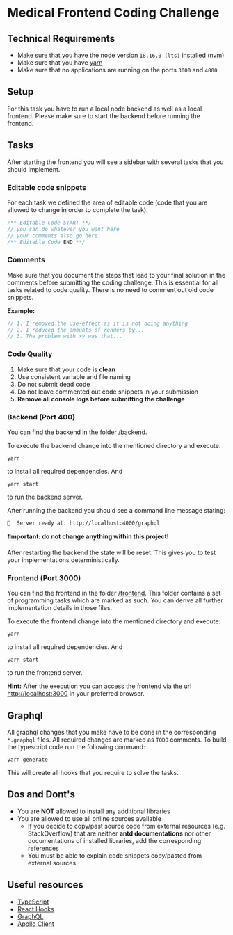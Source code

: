 # Medical Frontend Coding Challenge

## Technical Requirements

- Make sure that you have the node version `18.16.0 (lts)` installed ([nvm](https://github.com/nvm-sh/nvm))
- Make sure that you have [yarn](https://classic.yarnpkg.com/lang/en/docs/install/#debian-stable)
- Make sure that no applications are running on the ports `3000` and `4000`

## Setup

For this task you have to run a local node backend as well as a local frontend.
Please make sure to start the backend before running the frontend.

## Tasks

After starting the frontend you will see a sidebar with several tasks that you should implement.

### Editable code snippets

For each task we defined the area of editable code (code that you are allowed to change in order to complete the task).

```typescript
/** Editable Code START **/
// you can do whatever you want here
// your comments also go here
/** Editable Code END **/
```

### Comments

Make sure that you document the steps that lead to your final solution in the comments before submitting the coding challenge.
This is essential for all tasks related to code quality. There is no need to comment out old code snippets.

**Example:**

```typescript
// 1. I removed the use-effect as it is not doing anything
// 2. I reduced the amounts of renders by...
// 3. The problem with xy was that...
```

### Code Quality

1. Make sure that your code is **clean**
2. Use consistent variable and file naming
3. Do not submit dead code
4. Do not leave commented out code snippets in your submission
5. **Remove all console logs before submitting the challenge**

### Backend (Port 400)

You can find the backend in the folder [/backend](./backend).

To execute the backend change into the mentioned directory and execute:

```shell
yarn
```

to install all required dependencies. And

```shell
yarn start
```

to run the backend server.

After running the backend you should see a command line message stating:

```
🚀  Server ready at: http://localhost:4000/graphql
```

**❗Important: do not change anything within this project!**

After restarting the backend the state will be reset. This gives you to test your implementations deterministically.

### Frontend (Port 3000)

You can find the frontend in the folder [/frontend](./frontend). This folder contains a set of programming tasks which are marked as such.
You can derive all further implementation details in those files.

To execute the frontend change into the mentioned directory and execute:

```shell
yarn
```

to install all required dependencies. And

```shell
yarn start
```

to run the frontend server.

**Hint:** After the execution you can access the frontend via the url [http://localhost:3000](http://localhost:3000) in your preferred browser.

## Graphql

All graphql changes that you make have to be done in the corresponding `*.graphql` files.
All required changes are marked as `TODO` comments. To build the typescript code run the following command:

```shell
yarn generate
```

This will create all hooks that you require to solve the tasks.

## Dos and Dont's

- You are **NOT** allowed to install any additional libraries
- You are allowed to use all online sources available
  - If you decide to copy/past source code from external resources (e.g. StackOverflow) that are neither **antd documentations** nor other documentations of installed libraries, add the corresponding references
  - You must be able to explain code snippets copy/pasted from external sources

## Useful resources

- [TypeScript](https://www.typescriptlang.org/)
- [React Hooks](https://react.dev/reference/react)
- [GraphQL](https://graphql.org/)
- [Apollo Client](https://www.apollographql.com/docs/react/)
